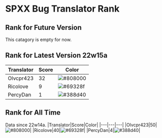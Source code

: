 # SPXX Bug Translator Rank
## Rank for Future Version
This catagory is empty for now.
## Rank for Latest Version 22w15a
|Translator|Score|Color|
|---|---|---|
|Olvcpr423|32|![#808000](https://via.placeholder.com/15/808000/000000?text=+)|
|Ricolove|9|![#69328f](https://via.placeholder.com/15/69328f/000000?text=+)|
|PercyDan|1|![#388d40](https://via.placeholder.com/15/388d40/000000?text=+)|
## Rank for All Time
Data since 22w14a.
|Translator|Score|Color|
|---|---|---|
|Olvcpr423|50|![#808000](https://via.placeholder.com/15/808000/000000?text=+)|
|Ricolove|40|![#69328f](https://via.placeholder.com/15/69328f/000000?text=+)|
|PercyDan|4|![#388d40](https://via.placeholder.com/15/388d40/000000?text=+)|